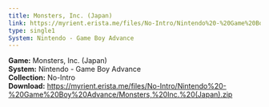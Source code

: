 ```yaml
---
title: Monsters, Inc. (Japan)
link: https://myrient.erista.me/files/No-Intro/Nintendo%20-%20Game%20Boy%20Advance/Monsters,%20Inc.%20(Japan).zip
type: single1
System: Nintendo - Game Boy Advance
---
```

<b>Game:</b> Monsters, Inc. (Japan)<br>
<b>System:</b> Nintendo - Game Boy Advance<br>
<b>Collection:</b> No-Intro<br>
<b>Download:</b> https://myrient.erista.me/files/No-Intro/Nintendo%20-%20Game%20Boy%20Advance/Monsters,%20Inc.%20(Japan).zip